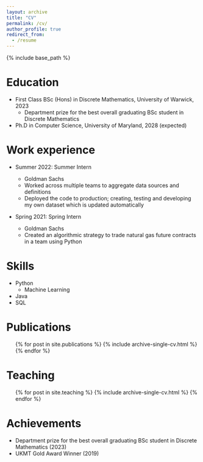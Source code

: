 ```yaml
---
layout: archive
title: "CV"
permalink: /cv/
author_profile: true
redirect_from:
  - /resume
---
```


{% include base_path %}

Education
======
* First Class BSc (Hons) in Discrete Mathematics, University of Warwick, 2023
  * Department prize for the best overall graduating BSc student in Discrete Mathematics
* Ph.D in Computer Science, University of Maryland, 2028 (expected)

Work experience
======
* Summer 2022: Summer Intern
  * Goldman Sachs
  * Worked across multiple teams to aggregate data sources and definitions
  * Deployed the code to production; creating, testing and developing my own dataset which is updated automatically

* Spring 2021: Spring Intern
  * Goldman Sachs
  * Created an algorithmic strategy to trade natural gas future contracts in a team using Python 
  
Skills
======
* Python
  * Machine Learning
* Java
* SQL

Publications
======
  <ul>{% for post in site.publications %}
    {% include archive-single-cv.html %}
  {% endfor %}</ul>
  
<!-- Talks
======
  <ul>{% for post in site.talks %}
    {% include archive-single-talk-cv.html %}
  {% endfor %}</ul> -->
  
Teaching
======
  <ul>{% for post in site.teaching %}
    {% include archive-single-cv.html %}
  {% endfor %}</ul>
  
Achievements 
======
* Department prize for the best overall graduating BSc student in Discrete Mathematics (2023)
* UKMT Gold Award Winner (2019)
